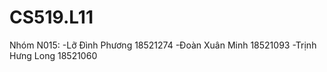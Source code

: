 # CS519.L11

Nhóm N015:
-Lỡ Đình Phương 18521274
-Đoàn Xuân Minh 18521093
-Trịnh Hưng Long 18521060
